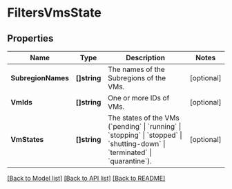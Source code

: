 # FiltersVmsState

## Properties

Name | Type | Description | Notes
------------ | ------------- | ------------- | -------------
**SubregionNames** | **[]string** | The names of the Subregions of the VMs. | [optional] 
**VmIds** | **[]string** | One or more IDs of VMs. | [optional] 
**VmStates** | **[]string** | The states of the VMs (&#x60;pending&#x60; \\| &#x60;running&#x60; \\| &#x60;stopping&#x60; \\| &#x60;stopped&#x60; \\| &#x60;shutting-down&#x60; \\| &#x60;terminated&#x60; \\| &#x60;quarantine&#x60;). | [optional] 

[[Back to Model list]](../README.md#documentation-for-models) [[Back to API list]](../README.md#documentation-for-api-endpoints) [[Back to README]](../README.md)


